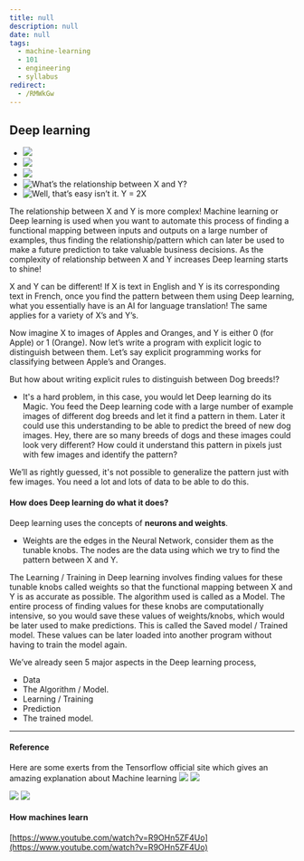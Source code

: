 ```yaml
---
title: null
description: null
date: null
tags:
  - machine-learning
  - 101
  - engineering
  - syllabus
redirect:
  - /RMWkGw
---
```


## Deep learning

- ![](https://s3-ap-southeast-1.amazonaws.com/dwarvesf-outline/uploads/34adb8ba-29bc-4ab8-b128-fea45fade09c/35801af4-7c14-4971-8cbf-6ea4dc9518c7/1_tHpSPgqwqnXFe8gzi_7jrQ.gif)
- ![](https://s3-ap-southeast-1.amazonaws.com/dwarvesf-outline/uploads/34adb8ba-29bc-4ab8-b128-fea45fade09c/91f3ec00-d7fa-4e80-b574-9dc2009afa66/1_e24G5LIj0aTOLe8sHTIrUQ.png)
- ![](https://s3-ap-southeast-1.amazonaws.com/dwarvesf-outline/uploads/34adb8ba-29bc-4ab8-b128-fea45fade09c/196f0707-a857-4c72-bbe5-d40c9dbeb101/1_CE2SbDrbSFKZtcuTX-XUlA.png)
- ![What’s the relationship between X and Y?](https://s3-ap-southeast-1.amazonaws.com/dwarvesf-outline/uploads/34adb8ba-29bc-4ab8-b128-fea45fade09c/eeb72b87-2d14-471f-a151-9135f49e47ce/1_LbFwyQGAlokiSLauMBFYWA.png)
- ![Well, that’s easy isn’t it. Y = 2X](https://s3-ap-southeast-1.amazonaws.com/dwarvesf-outline/uploads/34adb8ba-29bc-4ab8-b128-fea45fade09c/06f99742-d55c-452f-a5f0-224dfdcb250b/1_65A-O7KcKg6bLV8KnoiB5w.png)

The relationship between X and Y is more complex! Machine learning or Deep learning is used when you want to automate this process of finding a functional mapping between inputs and outputs on a large number of examples, thus finding the relationship/pattern which can later be used to make a future prediction to take valuable business decisions. As the complexity of relationship between X and Y increases Deep learning starts to shine!

X and Y can be different! If X is text in English and Y is its corresponding text in French, once you find the pattern between them using Deep learning, what you essentially have is an AI for language translation! The same applies for a variety of X’s and Y’s.

Now imagine X to images of Apples and Oranges, and Y is either 0 (for Apple) or 1 (Orange). Now let’s write a program with explicit logic to distinguish between them. Let’s say explicit programming works for classifying between Apple’s and Oranges.

But how about writing explicit rules to distinguish between Dog breeds!?

- It's a hard problem, in this case, you would let Deep learning do its Magic. You feed the Deep learning code with a large number of example images of different dog breeds and let it find a pattern in them. Later it could use this understanding to be able to predict the breed of new dog images. Hey, there are so many breeds of dogs and these images could look very different? How could it understand this pattern in pixels just with few images and identify the pattern?

We’ll as rightly guessed, it's not possible to generalize the pattern just with few images. You need a lot and lots of data to be able to do this.

#### How does Deep learning do what it does?

Deep learning uses the concepts of **neurons and weights**.

- Weights are the edges in the Neural Network, consider them as the tunable knobs. The nodes are the data using which we try to find the pattern between X and Y.

The Learning / Training in Deep learning involves finding values for these tunable knobs called weights so that the functional mapping between X and Y is as accurate as possible. The algorithm used is called as a Model. The entire process of finding values for these knobs are computationally intensive, so you would save these values of weights/knobs, which would be later used to make predictions. This is called the Saved model / Trained model. These values can be later loaded into another program without having to train the model again.

We’ve already seen 5 major aspects in the Deep learning process,

- Data
- The Algorithm / Model.
- Learning / Training
- Prediction
- The trained model.

---

#### Reference

Here are some exerts from the Tensorflow official site which gives an amazing explanation about Machine learning ![](https://s3-ap-southeast-1.amazonaws.com/dwarvesf-outline/uploads/34adb8ba-29bc-4ab8-b128-fea45fade09c/b4580941-649f-47f4-b390-30fdd8247f78/1_RhpMl4F795rhWlk-LcFQ8g.png) ![](https://s3-ap-southeast-1.amazonaws.com/dwarvesf-outline/uploads/34adb8ba-29bc-4ab8-b128-fea45fade09c/4632ebc6-e055-4d95-a8d3-c54f83aa0dbf/1_8pxrjeHWuMVCC6J4AmnG5Q.png)

![](https://s3-ap-southeast-1.amazonaws.com/dwarvesf-outline/uploads/34adb8ba-29bc-4ab8-b128-fea45fade09c/d2d29fb1-c13f-446d-abe5-5396cb8c1210/1_McdwulQJET5gNryy5-Ne2A.png) ![](https://s3-ap-southeast-1.amazonaws.com/dwarvesf-outline/uploads/34adb8ba-29bc-4ab8-b128-fea45fade09c/63d0ce1d-54d8-4591-bd4b-5aa4c78e1025/1_Rzug5Ggbb4A8oiBXYk9_KA.png)

#### How machines learn

[https://www.youtube.com/watch?v=R9OHn5ZF4Uo](https://www.youtube.com/watch?v=R9OHn5ZF4Uo)
